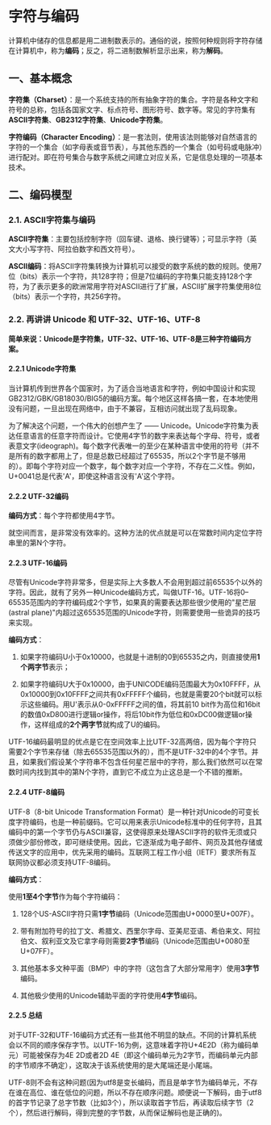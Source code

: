# 字符与编码

计算机中储存的信息都是用二进制数表示的。通俗的说，按照何种规则将字符存储在计算机中，称为**编码**；反之，将二进制数解析显示出来，称为**解码**。

## 一、基本概念

**字符集（Charset）**：是一个系统支持的所有抽象字符的集合。字符是各种文字和符号的总称，包括各国家文字、标点符号、图形符号、数字等。常见的字符集有**ASCII字符集**、**GB2312字符集**、**Unicode字符集**。

**字符编码（Character Encoding）**：是一套法则，使用该法则能够对自然语言的字符的一个集合（如字母表或音节表），与其他东西的一个集合（如号码或电脉冲）进行配对。即在符号集合与数字系统之间建立对应关系，它是信息处理的一项基本技术。

## 二、编码模型

### 2.1. ASCII字符集与编码

**ASCII字符集**：主要包括控制字符（回车键、退格、换行键等）；可显示字符（英文大小写字符、阿拉伯数字和西文符号）。

**ASCII编码**：将ASCII字符集转换为计算机可以接受的数字系统的数的规则。使用7位（bits）表示一个字符，共128字符；但是7位编码的字符集只能支持128个字符，为了表示更多的欧洲常用字符对ASCII进行了扩展，ASCII扩展字符集使用8位（bits）表示一个字符，共256字符。


### 2.2. 再讲讲 Unicode 和 UTF-32、UTF-16、UTF-8

**简单来说：Unicode是字符集，UTF-32、UTF-16、UTF-8是三种字符编码方案。**

#### 2.2.1 Unicode字符集

当计算机传到世界各个国家时，为了适合当地语言和字符，例如中国设计和实现GB2312/GBK/GB18030/BIG5的编码方案。每个地区这样各搞一套，在本地使用没有问题，一旦出现在网络中，由于不兼容，互相访问就出现了乱码现象。

为了解决这个问题，一个伟大的创想产生了 —— Unicode。Unicode字符集为表达任意语言的任意字符而设计。它使用4字节的数字来表达每个字母、符号，或者表意文字(ideograph)。每个数字代表唯一的至少在某种语言中使用的符号（并不是所有的数字都用上了，但是总数已经超过了65535，所以2个字节是不够用的）。即每个字符对应一个数字，每个数字对应一个字符，不存在二义性。例如，U+0041总是代表'A'，即使这种语言没有'A'这个字符。

#### 2.2.2 UTF-32编码

**编码方式**：每个字符都使用4字节。

就空间而言，是非常没有效率的。这种方法的优点就是可以在常数时间内定位字符串里的第N个字符。

#### 2.2.3 UTF-16编码

尽管有Unicode字符非常多，但是实际上大多数人不会用到超过前65535个以外的字符。因此，就有了另外一种Unicode编码方式，叫做UTF-16。UTF-16将0–65535范围内的字符编码成2个字节，如果真的需要表达那些很少使用的"星芒层(astral plane)"内超过这65535范围的Unicode字符，则需要使用一些诡异的技巧来实现。

**编码方式**：

1. 如果字符编码U小于0x10000，也就是十进制的0到65535之内，则直接使用**1个两字节**表示；

2. 如果字符编码U大于0x10000，由于UNICODE编码范围最大为0x10FFFF，从0x10000到0x10FFFF之间共有0xFFFFF个编码，也就是需要20个bit就可以标示这些编码。用U'表示从0-0xFFFFF之间的值，将其前10 bit作为高位和16bit的数值0xD800进行逻辑or操作，将后10bit作为低位和0xDC00做逻辑or操作，这样组成的**2个两字节**就构成了U的编码。

UTF-16编码最明显的优点是它在空间效率上比UTF-32高两倍，因为每个字符只需要2个字节来存储（除去65535范围以外的），而不是UTF-32中的4个字节。并且，如果我们假设某个字符串不包含任何星芒层中的字符，那么我们依然可以在常数时间内找到其中的第N个字符，直到它不成立为止这总是一个不错的推断。

#### 2.2.4 UTF-8编码

UTF-8（8-bit Unicode Transformation Format）是一种针对Unicode的可变长度字符编码，也是一种前缀码。它可以用来表示Unicode标准中的任何字符，且其编码中的第一个字节仍与ASCII兼容，这使得原来处理ASCII字符的软件无须或只须做少部份修改，即可继续使用。因此，它逐渐成为电子邮件、网页及其他存储或传送文字的应用中，优先采用的编码。互联网工程工作小组（IETF）要求所有互联网协议都必须支持UTF-8编码。

**编码方式**：

使用**1至4个字节**作为每个字符编码：

1. 128个US-ASCII字符只需**1字节**编码（Unicode范围由U+0000至U+007F）。

2. 带有附加符号的拉丁文、希腊文、西里尔字母、亚美尼亚语、希伯来文、阿拉伯文、叙利亚文及它拿字母则需要**2字节**编码（Unicode范围由U+0080至U+07FF）。

3. 其他基本多文种平面（BMP）中的字符（这包含了大部分常用字）使用**3字节**编码。

4. 其他极少使用的Unicode辅助平面的字符使用**4字节**编码。


#### 2.2.5 总结

对于UTF-32和UTF-16编码方式还有一些其他不明显的缺点。不同的计算机系统会以不同的顺序保存字节。以UTF-16为例，这意味着字符U+4E2D（称为编码单元）可能被保存为4E 2D或者2D 4E（即这个编码单元为2字节，而编码单元内部的字节顺序不确定），这取决于该系统使用的是大尾端还是小尾端。

UTF-8则不会有这种问题(因为utf8是变长编码，而且是单字节为编码单元，不存在谁在高位、谁在低位的问题，所以不存在顺序问题。顺便说一下解码，由于utf8的首字节记录了总字节数（比如3个），所以读取首字节后，再读取后续字节（2个），然后进行解码，得到完整的字节数，从而保证解码也是正确的)。